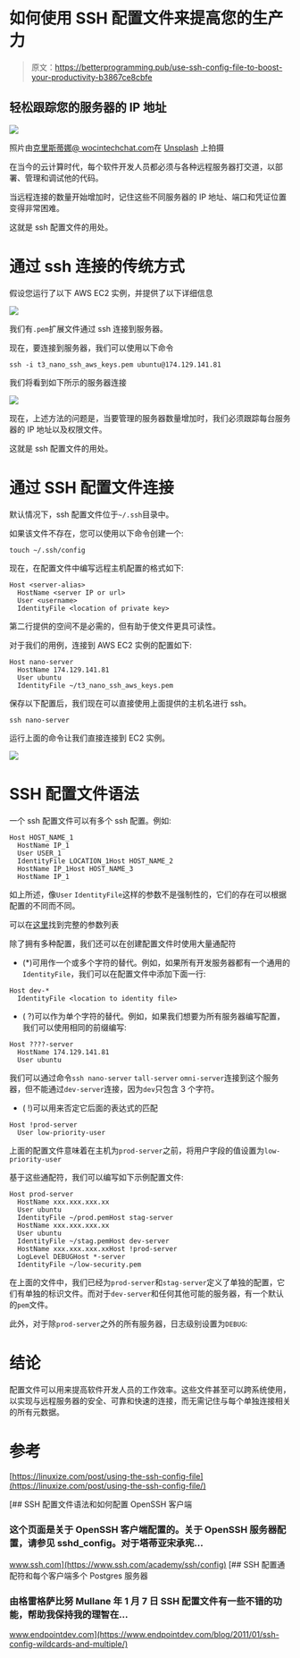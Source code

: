 # 如何使用 SSH 配置文件来提高您的生产力

> 原文：<https://betterprogramming.pub/use-ssh-config-file-to-boost-your-productivity-b3867ce8cbfe>

## 轻松跟踪您的服务器的 IP 地址

![](img/bfd4b80cb131bbfda2254579ba1e4f0b.png)

照片由[克里斯蒂娜@ wocintechchat.com](https://unsplash.com/@wocintechchat)在 [Unsplash](https://unsplash.com/?utm_source=medium&utm_medium=referral) 上拍摄

在当今的云计算时代，每个软件开发人员都必须与各种远程服务器打交道，以部署、管理和调试他的代码。

当远程连接的数量开始增加时，记住这些不同服务器的 IP 地址、端口和凭证位置变得非常困难。

这就是 ssh 配置文件的用处。

# 通过 ssh 连接的传统方式

假设您运行了以下 AWS EC2 实例，并提供了以下详细信息

![](img/5cf48e46be94ba45d0c83cbf5cbbcc78.png)

我们有`.pem`扩展文件通过 ssh 连接到服务器。

现在，要连接到服务器，我们可以使用以下命令

```
ssh -i t3_nano_ssh_aws_keys.pem ubuntu@174.129.141.81
```

我们将看到如下所示的服务器连接

![](img/ca96ef588380c979258948e30357dc45.png)

现在，上述方法的问题是，当要管理的服务器数量增加时，我们必须跟踪每台服务器的 IP 地址以及权限文件。

这就是 ssh 配置文件的用处。

# 通过 SSH 配置文件连接

默认情况下，ssh 配置文件位于`~/.ssh`目录中。

如果该文件不存在，您可以使用以下命令创建一个:

```
touch ~/.ssh/config
```

现在，在配置文件中编写远程主机配置的格式如下:

```
Host <server-alias>
  HostName <server IP or url>
  User <username>
  IdentityFile <location of private key>
```

第二行提供的空间不是必需的，但有助于使文件更具可读性。

对于我们的用例，连接到 AWS EC2 实例的配置如下:

```
Host nano-server
  HostName 174.129.141.81
  User ubuntu
  IdentityFile ~/t3_nano_ssh_aws_keys.pem
```

保存以下配置后，我们现在可以直接使用上面提供的主机名进行 ssh。

```
ssh nano-server
```

运行上面的命令让我们直接连接到 EC2 实例。

![](img/63afd8c5f704881515accbf9d1d2c901.png)

# SSH 配置文件语法

一个 ssh 配置文件可以有多个 ssh 配置。例如:

```
Host HOST_NAME_1
  HostName IP_1
  User USER_1
  IdentityFile LOCATION_1Host HOST_NAME_2
  HostName IP_1Host HOST_NAME_3
  HostName IP_1
```

如上所述，像`User` `IdentityFile`这样的参数不是强制性的，它们的存在可以根据配置的不同而不同。

可以在[这里](https://www.ssh.com/academy/ssh/config#:~:text=that%20contain%20spaces.-,Listing%20of%20client%20configuration%20options,-The%20following%20keywords)找到完整的参数列表

除了拥有多种配置，我们还可以在创建配置文件时使用大量通配符

*   (*)可用作一个或多个字符的替代。例如，如果所有开发服务器都有一个通用的`IdentityFile`，我们可以在配置文件中添加下面一行:

```
Host dev-*
  IdentityFile <location to identity file>
```

*   ( ?)可以作为单个字符的替代。例如，如果我们想要为所有服务器编写配置，我们可以使用相同的前缀编写:

```
Host ????-server
  HostName 174.129.141.81
  User ubuntu
```

我们可以通过命令`ssh nano-server` `tall-server` `omni-server`连接到这个服务器，但不能通过`dev-server`连接，因为`dev`只包含 3 个字符。

*   ( !)可以用来否定它后面的表达式的匹配

```
Host !prod-server
  User low-priority-user
```

上面的配置文件意味着在主机为`prod-server`之前，将用户字段的值设置为`low-priority-user`

基于这些通配符，我们可以编写如下示例配置文件:

```
Host prod-server
  HostName xxx.xxx.xxx.xx
  User ubuntu
  IdentityFile ~/prod.pemHost stag-server
  HostName xxx.xxx.xxx.xx
  User ubuntu
  IdentityFile ~/stag.pemHost dev-server
  HostName xxx.xxx.xxx.xxHost !prod-server
  LogLevel DEBUGHost *-server
  IdentityFile ~/low-security.pem
```

在上面的文件中，我们已经为`prod-server`和`stag-server`定义了单独的配置，它们有单独的标识文件。而对于`dev-server`和任何其他可能的服务器，有一个默认的`pem`文件。

此外，对于除`prod-server`之外的所有服务器，日志级别设置为`DEBUG`:

# 结论

配置文件可以用来提高软件开发人员的工作效率。这些文件甚至可以跨系统使用，以实现与远程服务器的安全、可靠和快速的连接，而无需记住与每个单独连接相关的所有元数据。

# 参考

[https://linuxize.com/post/using-the-ssh-config-file](https://linuxize.com/post/using-the-ssh-config-file/)

 [## SSH 配置文件语法和如何配置 OpenSSH 客户端

### 这个页面是关于 OpenSSH 客户端配置的。关于 OpenSSH 服务器配置，请参见 sshd_config。对于塔蒂亚宋承宪…

www.ssh.com](https://www.ssh.com/academy/ssh/config)  [## SSH 配置通配符和每个客户端多个 Postgres 服务器

### 由格雷格萨比努 Mullane 年 1 月 7 日 SSH 配置文件有一些不错的功能，帮助我保持我的理智在…

www.endpointdev.com](https://www.endpointdev.com/blog/2011/01/ssh-config-wildcards-and-multiple/)